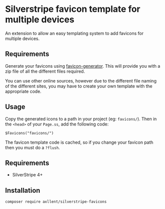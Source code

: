 # Silverstripe favicon template for multiple devices

An extension to allow an easy templating system to add favicons for multiple devices.

## Requirements

Generate your favicons using [favicon-generator](http://www.favicon-generator.org/). This will provide you with a zip file of all the different files required.

You can use other online sources, however due to the different file naming of the different sites, you may have to create your own template with the appropriate code.

## Usage

Copy the generated icons to a path in your project (eg: `favicons/`). Then in the `<head>` of your `Page.ss`, add the following code:

```
$Favicons("favicons/")
```

The favicon template code is cached, so if you change your favicon path then you must do a `?flush`.

## Requirements

- SilverStripe 4+

## Installation

```shell
composer require axllent/silverstripe-favicons
```
